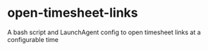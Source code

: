 # open-timesheet-links
A bash script and LaunchAgent config to open timesheet links at a configurable time
